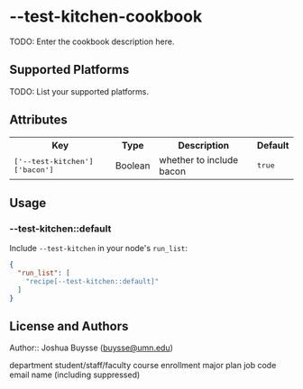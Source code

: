 # --test-kitchen-cookbook

TODO: Enter the cookbook description here.

## Supported Platforms

TODO: List your supported platforms.

## Attributes

<table>
  <tr>
    <th>Key</th>
    <th>Type</th>
    <th>Description</th>
    <th>Default</th>
  </tr>
  <tr>
    <td><tt>['--test-kitchen']['bacon']</tt></td>
    <td>Boolean</td>
    <td>whether to include bacon</td>
    <td><tt>true</tt></td>
  </tr>
</table>

## Usage

### --test-kitchen::default

Include `--test-kitchen` in your node's `run_list`:

```json
{
  "run_list": [
    "recipe[--test-kitchen::default]"
  ]
}
```

## License and Authors

Author:: Joshua Buysse (<buysse@umn.edu>)

department
student/staff/faculty
course enrollment
major plan
job code
email
name (including suppressed)

